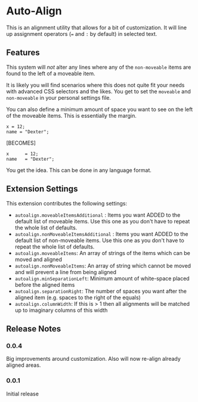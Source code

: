 # Auto-Align

This is an alignment utility that allows for a bit of customization. It will line up assignment operators (`=` and `:` by default) in selected text.


## Features


This system will *not* alter any lines where any of the `non-moveable` items are found to the left of a moveable item.

It is likely you will find scenarios where this does not quite fit your needs with advanced CSS selectors and the likes. You get to set the `moveable` and `non-moveable` in your personal settings file.

You can also define a minimum amount of space you want to see on the left of the moveable items. This is essentially the margin.

```
x = 12;
name = "Dexter";
```
[BECOMES]
```
x      = 12;
name   = "Dexter";
```

You get the idea. This can be done in any language format.


## Extension Settings

This extension contributes the following settings:

* `autoalign.moveableItemsAdditional` : Items you want ADDED to the default list of moveable items. Use this one as you don't have to repeat the whole list of defaults.
* `autoalign.nonMoveableItemsAdditional` : Items you want ADDED to the default list of non-moveable items. Use this one as you don't have to repeat the whole list of defaults.
* `autoalign.moveableItems`: An array of strings of the items which can be moved and aligned
* `autoalign.nonMoveableItems`: An array of string which cannot be moved and will prevent a line from being aligned
* `autoalign.minSeparationLeft`: Minimum amount of white-space placed before the aligned items
* `autoalign.separationRight`: The number of spaces you want after the aligned item (e.g. spaces to the right of the equals)
* `autoalign.columnWidth`: If this is > 1 then all alignments will be matched up to imaginary columns of this width


## Release Notes


### 0.0.4
Big improvements around customization. Also will now re-align already aligned areas.

### 0.0.1
Initial release